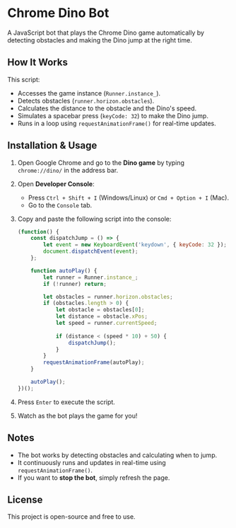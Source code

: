 # Chrome Dino Bot

A JavaScript bot that plays the Chrome Dino game automatically by detecting obstacles and making the Dino jump at the right time.

## How It Works
This script:
- Accesses the game instance (`Runner.instance_`).
- Detects obstacles (`runner.horizon.obstacles`).
- Calculates the distance to the obstacle and the Dino's speed.
- Simulates a spacebar press (`keyCode: 32`) to make the Dino jump.
- Runs in a loop using `requestAnimationFrame()` for real-time updates.

## Installation & Usage
1. Open Google Chrome and go to the **Dino game** by typing `chrome://dino/` in the address bar.
2. Open **Developer Console**:
   - Press `Ctrl + Shift + I` (Windows/Linux) or `Cmd + Option + I` (Mac).
   - Go to the `Console` tab.
3. Copy and paste the following script into the console:
   
   ```javascript
   (function() {
       const dispatchJump = () => {
           let event = new KeyboardEvent('keydown', { keyCode: 32 });
           document.dispatchEvent(event);
       };

       function autoPlay() {
           let runner = Runner.instance_;
           if (!runner) return;

           let obstacles = runner.horizon.obstacles;
           if (obstacles.length > 0) {
               let obstacle = obstacles[0];
               let distance = obstacle.xPos;
               let speed = runner.currentSpeed;
               
               if (distance < (speed * 10) + 50) {
                   dispatchJump();
               }
           }
           requestAnimationFrame(autoPlay);
       }

       autoPlay();
   })();
   ```
4. Press `Enter` to execute the script.
5. Watch as the bot plays the game for you!

## Notes
- The bot works by detecting obstacles and calculating when to jump.
- It continuously runs and updates in real-time using `requestAnimationFrame()`.
- If you want to **stop the bot**, simply refresh the page.

## License
This project is open-source and free to use.

